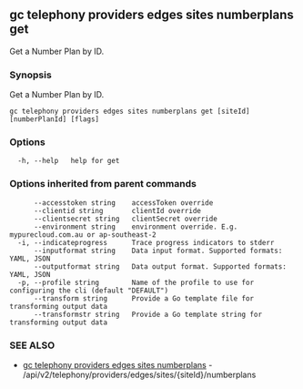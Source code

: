 ## gc telephony providers edges sites numberplans get

Get a Number Plan by ID.

### Synopsis

Get a Number Plan by ID.

```
gc telephony providers edges sites numberplans get [siteId] [numberPlanId] [flags]
```

### Options

```
  -h, --help   help for get
```

### Options inherited from parent commands

```
      --accesstoken string    accessToken override
      --clientid string       clientId override
      --clientsecret string   clientSecret override
      --environment string    environment override. E.g. mypurecloud.com.au or ap-southeast-2
  -i, --indicateprogress      Trace progress indicators to stderr
      --inputformat string    Data input format. Supported formats: YAML, JSON
      --outputformat string   Data output format. Supported formats: YAML, JSON
  -p, --profile string        Name of the profile to use for configuring the cli (default "DEFAULT")
      --transform string      Provide a Go template file for transforming output data
      --transformstr string   Provide a Go template string for transforming output data
```

### SEE ALSO

* [gc telephony providers edges sites numberplans](gc_telephony_providers_edges_sites_numberplans.html)	 - /api/v2/telephony/providers/edges/sites/{siteId}/numberplans



